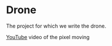 # Drone
The project for which we write the drone.

[YouTube](https://youtu.be/lymlbRxM5Vo) video of the pixel moving
